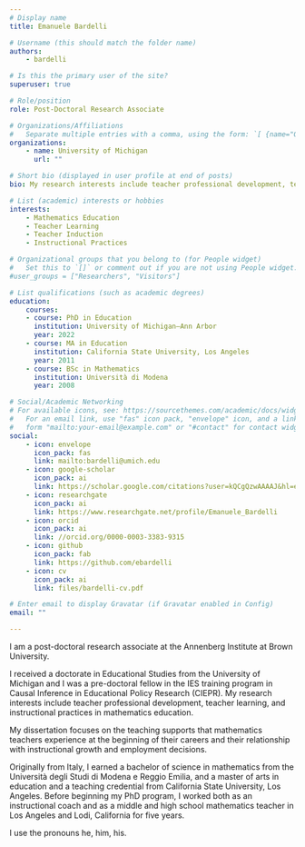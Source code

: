 ```yaml
---
# Display name
title: Emanuele Bardelli

# Username (this should match the folder name)
authors:
    - bardelli

# Is this the primary user of the site?
superuser: true

# Role/position
role: Post-Doctoral Research Associate

# Organizations/Affiliations
#   Separate multiple entries with a comma, using the form: `[ {name="Org1", url=""}, {name="Org2", url=""} ]`.
organizations:
    - name: University of Michigan
      url: ""

# Short bio (displayed in user profile at end of posts)
bio: My research interests include teacher professional development, teacher learning, and instructional practices in mathematics education.

# List (academic) interests or hobbies
interests:
    - Mathematics Education
    - Teacher Learning
    - Teacher Induction
    - Instructional Practices

# Organizational groups that you belong to (for People widget)
#   Set this to `[]` or comment out if you are not using People widget.
#user_groups = ["Researchers", "Visitors"]

# List qualifications (such as academic degrees)
education:
    courses:
    - course: PhD in Education
      institution: University of Michigan—Ann Arbor
      year: 2022
    - course: MA in Education
      institution: California State University, Los Angeles
      year: 2011
    - course: BSc in Mathematics
      institution: Università di Modena
      year: 2008

# Social/Academic Networking
# For available icons, see: https://sourcethemes.com/academic/docs/widgets/#icons
#   For an email link, use "fas" icon pack, "envelope" icon, and a link in the
#   form "mailto:your-email@example.com" or "#contact" for contact widget.
social:
    - icon: envelope
      icon_pack: fas
      link: mailto:bardelli@umich.edu
    - icon: google-scholar
      icon_pack: ai
      link: https://scholar.google.com/citations?user=kQCgQzwAAAAJ&hl=en
    - icon: researchgate
      icon_pack: ai
      link: https://www.researchgate.net/profile/Emanuele_Bardelli
    - icon: orcid
      icon_pack: ai
      link: //orcid.org/0000-0003-3383-9315
    - icon: github
      icon_pack: fab
      link: https://github.com/ebardelli
    - icon: cv
      icon_pack: ai
      link: files/bardelli-cv.pdf

# Enter email to display Gravatar (if Gravatar enabled in Config)
email: ""

---
```


I am a post-doctoral research associate at the Annenberg Institute at Brown University.

I received a doctorate in Educational Studies from the University of Michigan and I was a pre-doctoral fellow in the IES training program in Causal Inference in Educational Policy Research (CIEPR). My research interests include teacher professional development, teacher learning, and instructional practices in mathematics education.

My dissertation focuses on the teaching supports that mathematics teachers experience at the beginning of their careers and their relationship with instructional growth and employment decisions.

Originally from Italy, I earned a bachelor of science in mathematics from the Università degli Studi di Modena e Reggio Emilia, and a master of arts in education and a teaching credential from California State University, Los Angeles.  Before beginning my PhD program, I worked both as an instructional coach and as a middle and high school mathematics teacher in Los Angeles and Lodi, California for five years.

I use the pronouns he, him, his.

